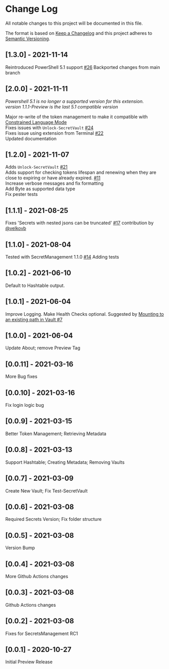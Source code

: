 # Change Log

All notable changes to this project will be documented in this file.

The format is based on [Keep a Changelog](http://keepachangelog.com/)
and this project adheres to [Semantic Versioning](http://semver.org/).

## [1.3.0] - 2021-11-14

Reintroduced PowerShell 5.1 support [#26](https://github.com/joshcorr/SecretManagement.Hashicorp.Vault.KV/issues/26)
Backported changes from main branch

## [2.0.0] - 2021-11-11

*Powershell 5.1 is no longer a supported version for this extension.  
version 1.1.1-Preview is the last 5.1 compatible version*

Major re-write of the token management to make it compatible with [Constrained Language Mode](https://docs.microsoft.com/en-us/powershell/module/microsoft.powershell.core/about/about_language_modes?view=powershell-7.1#constrained-language-constrained-language)  
Fixes issues with  `Unlock-SecretVault` [#24](https://github.com/joshcorr/SecretManagement.Hashicorp.Vault.KV/issues/24)  
Fixes issue using extension from Terminal [#22](https://github.com/joshcorr/SecretManagement.Hashicorp.Vault.KV/issues/22)  
Updated documentation  

## [1.2.0] - 2021-11-07

Adds `Unlock-SecretVault` [#21](https://github.com/joshcorr/SecretManagement.Hashicorp.Vault.KV/issues/21)  
Adds support for checking tokens lifespan and renewing when they are close to expiring or have already expired. [#11](https://github.com/joshcorr/SecretManagement.Hashicorp.Vault.KV/issues/11)  
Increase verbose messages and fix formatting  
Add Byte as supported data type  
Fix pester tests

## [1.1.1] - 2021-08-25

Fixes 'Secrets with nested jsons can be truncated' [#17](https://github.com/joshcorr/SecretManagement.Hashicorp.Vault.KV/issues/17) contribution by [@velkovb](https://github.com/velkovb)

## [1.1.0] - 2021-08-04

Tested with SecretManagement 1.1.0 [#14](https://github.com/joshcorr/SecretManagement.Hashicorp.Vault.KV/issues/14)
Adding tests

## [1.0.2] - 2021-06-10

Default to Hashtable output.

## [1.0.1] - 2021-06-04

Improve Logging. Make Health Checks optional.
Suggested by [Mounting to an existing path in Vault #7](https://github.com/joshcorr/SecretManagement.Hashicorp.Vault.KV/issues/7)

## [1.0.0] - 2021-06-04

Update About; remove Preview Tag

## [0.0.11] - 2021-03-16

More Bug fixes

## [0.0.10] - 2021-03-16

Fix login logic bug

## [0.0.9] - 2021-03-15

Better Token Management; Retrieving Metadata

## [0.0.8] - 2021-03-13

Support Hashtable; Creating Metadata; Removing Vaults

## [0.0.7] - 2021-03-09

Create New Vault; Fix Test-SecretVault

## [0.0.6] - 2021-03-08

Required Secrets Version; Fix folder structure

## [0.0.5] - 2021-03-08

Version Bump

## [0.0.4] - 2021-03-08

More Github Actions changes

## [0.0.3] - 2021-03-08

Github Actions changes

## [0.0.2] - 2021-03-08

Fixes for SecretsManagement RC1

## [0.0.1] - 2020-10-27

Initial Preview Release

